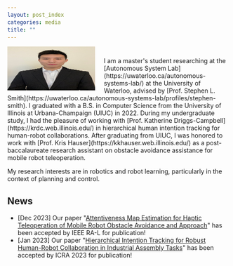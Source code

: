 ```yaml
---
layout: post_index
categories: media
title: ""
---
```


<img style="float: left; padding-right:20px;" src="profile_pic.jpg" width="200" height="100">

<p style="margin-top:1cm;"></p>
I am a master's student researching at the [Autonomous System Lab](https://uwaterloo.ca/autonomous-systems-lab/) at the University of Waterloo, advised by [Prof. Stephen L. Smith](https://uwaterloo.ca/autonomous-systems-lab/profiles/stephen-smith). I graduated with a B.S. in Computer Science from the University of Illinois at Urbana-Champaign (UIUC) in 2022. During my undergraduate study, I had the pleasure of working with [Prof. Katherine Driggs-Campbell](https://krdc.web.illinois.edu/) in hierarchical human intention tracking for human-robot collaborations. After graduating from UIUC, I was honored to work with [Prof. Kris Hauser](https://kkhauser.web.illinois.edu/) as a post-baccalaureate research assistant on obstacle avoidance assistance for mobile robot teleoperation. 

My research interests are in robotics and robot learning, particularly in the context of planning and control. 


## News
* [Dec 2023] Our paper "[Attentiveness Map Estimation for Haptic Teleoperation of Mobile Robot Obstacle Avoidance and Approach](https://motion.cs.illinois.edu/papers/RAL2024-Zhong-AttentivenessMap-preprint.pdf)" has been accepted by IEEE RA-L for publication!
* [Jan 2023] Our paper "[Hierarchical Intention Tracking for Robust Human-Robot Collaboration in Industrial Assembly Tasks](https://arxiv.org/abs/2203.09063)" has been accepted by ICRA 2023 for publication!
